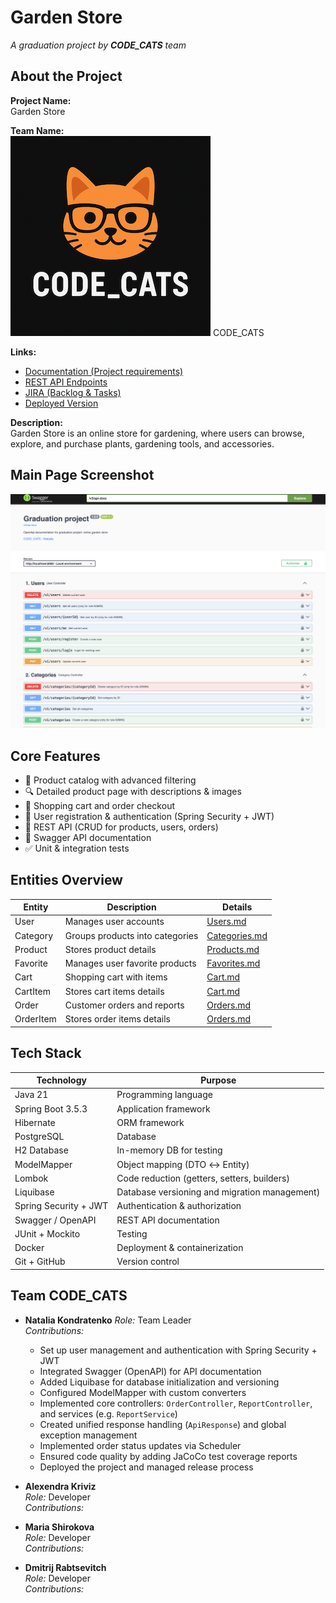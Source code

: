 # Garden Store

_A graduation project by **CODE_CATS** team_

## About the Project

**Project Name:**  
Garden Store

**Team Name:**  
![CODE_CATS Banner](src/main/docs/logo.png)
CODE_CATS

**Links:**
-  [Documentation (Project requirements)](https://docs.google.com/document/d/1Xn41eFhdYAJVYzRucsNwpbLJ5lNxdvpfx__SZf5DwXA/edit?tab=t.0)
-  [REST API Endpoints](https://confirmed-baron-2e5.notion.site/REST-API-f186cf63a46c4020b2237f73093922ab)
-  [JIRA (Backlog & Tasks)](https://natzubova.atlassian.net/jira/software/projects/GSP/boards/1)
-  [Deployed Version](http://51.20.105.119:8080/swagger-ui/index.html#/)

**Description:**  
Garden Store is an online store for gardening, where users can browse, explore, and purchase plants, gardening tools, and accessories.

## Main Page Screenshot
![Main Page Screenshot](src/main/docs/main-page.png)


## Core Features
- 🌿 Product catalog with advanced filtering
- 🔍 Detailed product page with descriptions & images
- 🛒 Shopping cart and order checkout
- 🔑 User registration & authentication (Spring Security + JWT)
- 📡 REST API (CRUD for products, users, orders)
- 📝 Swagger API documentation
- ✅ Unit & integration tests

## Entities Overview
| Entity    | Description                     | Details                                    |
|-----------|---------------------------------|--------------------------------------------|
| User      | Manages user accounts           | [Users.md](src/main/docs/user.md)          |
| Category  | Groups products into categories | [Categories.md](src/main/docs/category.md) |
| Product   | Stores product details          | [Products.md](src/main/docs/product.md)    |
| Favorite  | Manages user favorite products  | [Favorites.md](src/main/docs/favorite.md)  |
| Cart      | Shopping cart with items        | [Cart.md](src/main/docs/cart.md)           |
| CartItem  | Stores cart items details       | [Cart.md](src/main/docs/cart_item.md)      |
| Order     | Customer orders and reports     | [Orders.md](src/main/docs/order.md)        |
| OrderItem | Stores order items details      | [Orders.md](src/main/docs/order_item.md)   |

## Tech Stack
| Technology            | Purpose                                       |
|-----------------------|-----------------------------------------------|
| Java 21               | Programming language                          |
| Spring Boot 3.5.3     | Application framework                         |
| Hibernate             | ORM framework                                 |
| PostgreSQL            | Database                                      |
| H2 Database           | In-memory DB for testing                      |
| ModelMapper           | Object mapping (DTO ↔ Entity)                 |
| Lombok                | Code reduction (getters, setters, builders)   |
| Liquibase             | Database versioning and migration management) |
| Spring Security + JWT | Authentication & authorization                |
| Swagger / OpenAPI     | REST API documentation                        |
| JUnit + Mockito       | Testing                                       |
| Docker                | Deployment & containerization                 |
| Git + GitHub          | Version control                               |

## Team CODE_CATS

- **Natalia Kondratenko**
    *Role:* Team Leader  
    *Contributions:*
    - Set up user management and authentication with Spring Security + JWT
    - Integrated Swagger (OpenAPI) for API documentation
    - Added Liquibase for database initialization and versioning
    - Configured ModelMapper with custom converters
    - Implemented core controllers: `OrderController`, `ReportController`, and services (e.g. `ReportService`)
    - Created unified response handling (`ApiResponse`) and global exception management
    - Implemented order status updates via Scheduler
    - Ensured code quality by adding JaCoCo test coverage reports
    - Deployed the project and managed release process


- **Alexendra Kriviz**  
  *Role:* Developer  
  *Contributions:*

- **Maria Shirokova**  
  *Role:* Developer  
  *Contributions:*

- **Dmitrij Rabtsevitch**  
  *Role:* Developer  
  *Contributions:*